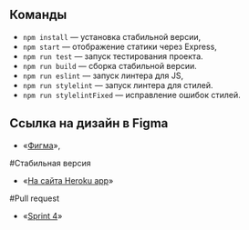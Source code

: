 ## Команды

- `npm install` — установка стабильной версии,
- `npm start` — отображение статики через Express,
- `npm run test` — запуск тестирования проекта.
- `npm run build` — сборка стабильной версии.
- `npm run eslint` — запуск линтера для JS,
- `npm run stylelint` — запуск линтера для стилей.
- `npm run stylelintFixed` — исправление ошибок стилей.

## Ссылка на дизайн в Figma
- «[Фигма](https://www.figma.com/file/YYEdDyBhdyXBsbkY9AANz5/yandex-messanger?node-id=0%3A1)»,

#Стабильная версия
- «[На сайта Heroku app](https://abrikosovpi-chat.herokuapp.com/ )»

#Pull request
- «[Sprint 4](https://github.com/Abrikosovp/middle.messenger.praktikum.yandex/pull/5 )»
